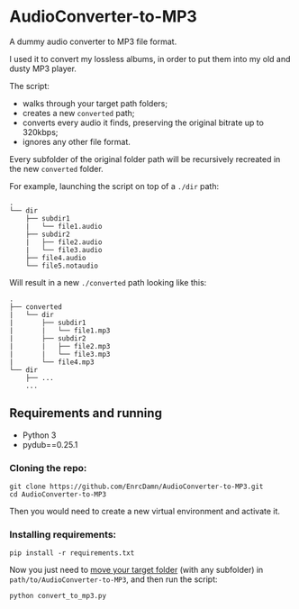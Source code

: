 # AudioConverter-to-MP3

A dummy audio converter to MP3 file format. 

I used it to convert my lossless albums, in order to put them into my old and dusty MP3 player.

The script:
* walks through your target path folders;
* creates a new `converted` path;
* converts every audio it finds, preserving the original bitrate up to 320kbps;
* ignores any other file format.

Every subfolder of the original folder path will be recursively recreated in the new `converted` folder.

For example, launching the script on top of a `./dir` path:
```
.
└── dir
    ├── subdir1
    |   └── file1.audio
    ├── subdir2
    |   ├── file2.audio
    |   └── file3.audio
    ├── file4.audio
    └── file5.notaudio
```
Will result in a new `./converted` path looking like this:
```
.
├── converted
|   └── dir
|       ├── subdir1
|       |   └── file1.mp3
|       ├── subdir2
|       |   ├── file2.mp3
|       |   └── file3.mp3
|       └── file4.mp3
└── dir
    ├── ...
    ...
```

## Requirements and running
* Python 3
* pydub==0.25.1

### Cloning the repo:

```
git clone https://github.com/EnrcDamn/AudioConverter-to-MP3.git
cd AudioConverter-to-MP3
```
Then you would need to create a new virtual environment and activate it.
### Installing requirements:
```
pip install -r requirements.txt
```

Now you just need to <u>move your target folder</u> (with any subfolder) in `path/to/AudioConverter-to-MP3`, and then run the script:

```
python convert_to_mp3.py
```